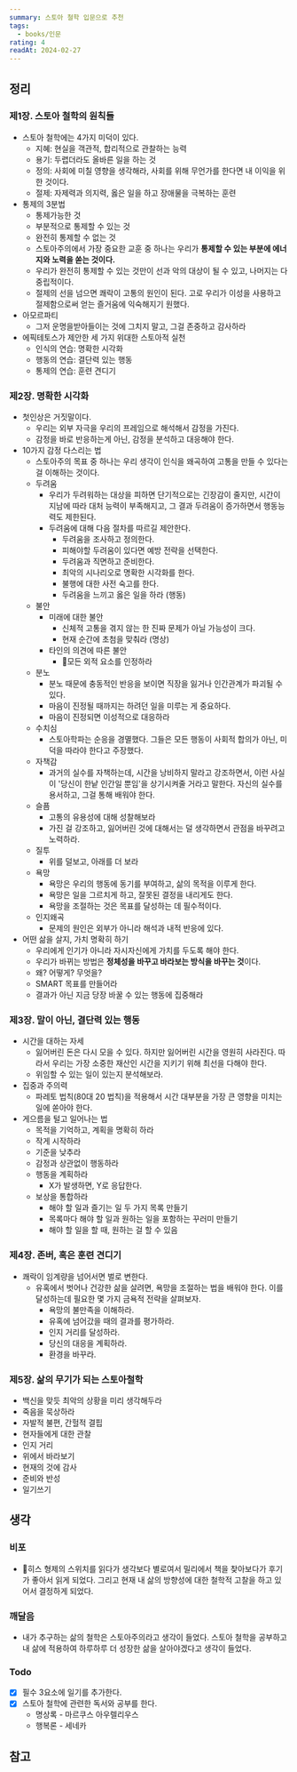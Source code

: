 ```yaml
---
summary: 스토아 철학 입문으로 추천
tags:
  - books/인문
rating: 4
readAt: 2024-02-27
---
```

## 정리
### 제1장. 스토아 철학의 원칙들
- 스토아 철학에는 4가지 미덕이 있다.
	- 지혜: 현실을 객관적, 합리적으로 관찰하는 능력
	- 용기: 두렵더라도 올바른 일을 하는 것
	- 정의: 사회에 미칠 영향을 생각해라, 사회를 위해 무언가를 한다면 내 이익을 위한 것이다.
	- 절제: 자제력과 의지력, 옳은 일을 하고 장애물을 극복하는 훈련
- 통제의 3분법
	- 통제가능한 것
	- 부분적으로 통제할 수 있는 것
	- 완전히 통제할 수 없는 것
	- 스토아주의에서 가장 중요한 교훈 중 하나는 우리가 **통제할 수 있는 부분에 에너지와 노력을 쏟는 것이다.**
	- 우리가 완전히 통제할 수 있는 것만이 선과 악의 대상이 될 수 있고, 나머지는 다 중립적이다.
	- 절제의 선을 넘으면 쾌락이 고통의 원인이 된다. 고로 우리가 이성을 사용하고 절제함으로써 얻는 즐거움에 익숙해지기 원했다.
- 아모르파티
	- 그저 운명을받아들이는 것에 그치지 말고, 그걸 존중하고 감사하라
- 에픽테토스가 제안한 세 가지 위대한 스토아적 실천
	- 인식의 연습: 명확한 시각화
	- 행동의 연습: 결단력 있는 행동
	- 통제의 연습: 훈련 견디기
### 제2장. 명확한 시각화
- 첫인상은 거짓말이다.
	- 우리는 외부 자극을 우리의 프레임으로 해석해서 감정을 가진다.
	- 감정을 바로 반응하는게 아닌, 감정을 분석하고 대응해야 한다.
- 10가지 감정 다스리는 법
	- 스토아주의 목표 중 하나는 우리 생각이 인식을 왜곡하여 고통을 만들 수 있다는 걸 이해하는 것이다.
	- 두려움
		- 우리가 두려워하는 대상을 피하면 단기적으로는 긴장감이 줄지만, 시간이 지남에 따라 대처 능력이 부족해지고, 그 결과 두려움이 증가하면서 행동능력도 제한된다.
		- 두려움에 대해 다음 절차를 따르길 제안한다.
			- 두려움을 조사하고 정의한다.
			- 피해야할 두려움이 있다면 예방 전략을 선택한다.
			- 두려움과 직면하고 준비한다.
			- 최악의 시나리오로 명확한 시각화를 한다.
			- 불행에 대한 사전 숙고를 한다.
			- 두려움을 느끼고 옳은 일을 하라 (행동)
	- 불안
		- 미래에 대한 불안
			- 신체적 고통을 겪지 않는 한 진짜 문제가 아닐 가능성이 크다. 
			- 현재 순간에 초첨을 맞춰라 (명상)
		- 타인의 의견에 따른 불안
			- 모든 외적 요소를 인정하라
	- 분노
		- 분노 때문에 충동적인 반응을 보이면 직장을 잃거나 인간관계가 파괴될 수 있다.
		- 마음이 진정될 때까지는 하려던 일을 미루는 게 중요하다.
		- 마음이 진정되면 이성적으로 대응하라
	- 수치심
		- 스토아학파는 순응을 경멸했다. 그들은 모든 행동이 사회적 합의가 아닌, 미덕을 따라야 한다고 주장했다.
	- 자책감
		- 과거의 실수를 자책하는데, 시간을 낭비하지 말라고 강조하면서, 이런 사실이 '당신이 한낱 인간일 뿐임'을 상기시켜줄 거라고 말한다. 자신의 실수를 용서하고, 그걸 통해 배워야 한다.
	- 슬픔
		- 고통의 유용성에 대해 성찰해보라
		- 가진 걸 강조하고, 잃어버린 것에 대해서는 덜 생각하면서 관점을 바꾸려고 노력하라.
	- 질투
		- 위를 덜보고, 아래를 더 보라
	- 욕망
		- 욕망은 우리의 행동에 동기를 부여하고, 삶의 목적을 이루게 한다.
		- 욕망은 일을 그르치게 하고, 잘못된 결정을 내리게도 한다.
		- 욕망을 조절하는 것은 목표를 달성하는 데 필수적이다.
	- 인지왜곡
		- 문제의 원인은 외부가 아니라 해석과 내적 반응에 있다.
- 어떤 삶을 살지, 가치 명확히 하기
	- 우리에게 인기가 아니라 자시자신에게 가치를 두도록 해야 한다.
	- 우리가 바뀌는 방법은 **정체성을 바꾸고 바라보는 방식을 바꾸는 것**이다.
	- 왜? 어떻게? 무엇을?
	- SMART 목표를 만들어라
	- 결과가 아닌 지금 당장 바꿀 수 있는 행동에 집중해라
### 제3장. 말이 아닌, 결단력 있는 행동
- 시간을 대하는 자세
	- 잃어버린 돈은 다시 모을 수 있다. 하지만 잃어버린 시간을 영원히 사라진다. 따라서 우리는 가장 소중한 재산인 시간을 지키기 위해 최선을 다해야 한다.
	- 위임할 수 있는 일이 있는지 분석해보라.
- 집중과 주의력
	- 파레토 법칙(80대 20 법칙)을 적용해서 시간 대부분을 가장 큰 영향을 미치는 일에 쏟아야 한다.
- 게으름을 털고 일어나는 법
	- 목적을 기억하고, 계획을 명확히 하라
	- 작게 시작하라
	- 기준을 낮추라
	- 감정과 상관없이 행동하라
	- 행동을 계획하라
		- X가 발생하면, Y로 응답한다.
	- 보상을 통합하라
		- 해야 할 일과 즐기는 일 두 가지 목록 만들기
		- 목록마다 해야 할 일과 원하는 일을 포함하는 꾸러미 만들기
		- 해야 할 일을 할 때, 원하는 걸 할 수 있음
### 제4장. 존버, 혹은 훈련 견디기
- 쾌락이 임계량을 넘어서면 벌로 변한다.
	- 유혹에서 벗어나 건강한 삶을 살려면, 욕망을 조절하는 법을 배워야 한다. 이를 달성하는데 필요한 몇 가지 금욕적 전략을 살펴보자.
		- 욕망의 불만족을 이해하라.
		- 유혹에 넘어갔을 때의 결과를 평가하라.
		- 인지 거리를 달성하라.
		- 당신의 대응을 계획하라.
		- 환경을 바꾸라.
### 제5장. 삶의 무기가 되는 스토아철학
- 백신을 맞듯 최악의 상황을 미리 생각해두라
- 죽음을 묵상하라
- 자발적 불편, 간헐적 결핍
- 현자들에게 대한 관찰
- 인지 거리
- 위에서 바라보기
- 현재의 것에 감사
- 준비와 반성
- 일기쓰기
## 생각
### 비포
- 히스 형제의 스위치를 읽다가 생각보다 별로여서 밀리에서 책을 찾아보다가 후기가 좋아서 읽게 되었다. 그리고 현재 내 삶의 방향성에 대한 철학적 고찰을 하고 있어서 결정하게 되었다.
### 깨달음
- 내가 추구하는 삶의 철학은 스토아주의라고 생각이 들었다. 스토아 철학을 공부하고 내 삶에 적용하여 하루하루 더 성장한 삶을 살아야겠다고 생각이 들었다.
### Todo
- [x] 필수 3요소에 일기를 추가한다.
- [x] 스토아 철학에 관련한 독서와 공부를 한다.
	- 명상록 - 마르쿠스 아우렐리우스
	- 행복론 - 세네카
## 참고

